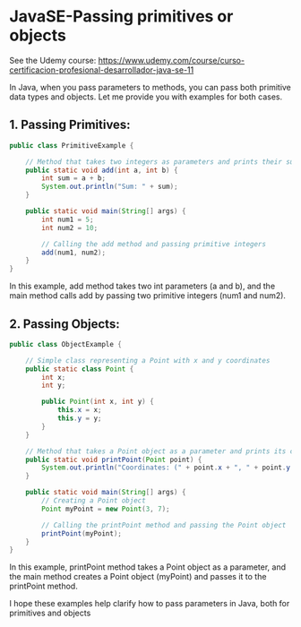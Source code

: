 # JavaSE-Passing primitives or objects

See the Udemy course: https://www.udemy.com/course/curso-certificacion-profesional-desarrollador-java-se-11

In Java, when you pass parameters to methods, you can pass both primitive data types and objects. Let me provide you with examples for both cases.

## 1. Passing Primitives:

```java
public class PrimitiveExample {

    // Method that takes two integers as parameters and prints their sum
    public static void add(int a, int b) {
        int sum = a + b;
        System.out.println("Sum: " + sum);
    }

    public static void main(String[] args) {
        int num1 = 5;
        int num2 = 10;

        // Calling the add method and passing primitive integers
        add(num1, num2);
    }
}
```

In this example, add method takes two int parameters (a and b), and the main method calls add by passing two primitive integers (num1 and num2).

## 2. Passing Objects:

```java
public class ObjectExample {

    // Simple class representing a Point with x and y coordinates
    public static class Point {
        int x;
        int y;

        public Point(int x, int y) {
            this.x = x;
            this.y = y;
        }
    }

    // Method that takes a Point object as a parameter and prints its coordinates
    public static void printPoint(Point point) {
        System.out.println("Coordinates: (" + point.x + ", " + point.y + ")");
    }

    public static void main(String[] args) {
        // Creating a Point object
        Point myPoint = new Point(3, 7);

        // Calling the printPoint method and passing the Point object
        printPoint(myPoint);
    }
}
```

In this example, printPoint method takes a Point object as a parameter, and the main method creates a Point object (myPoint) and passes it to the printPoint method.

I hope these examples help clarify how to pass parameters in Java, both for primitives and objects
